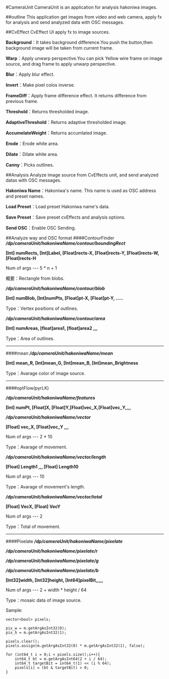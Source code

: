 #CameraUnit
CameraUnit is an application for analysis hakoniwa images.

##outline
This application get images from video and web camera, apply fx for analysis and send analyzed data with OSC messages.

##CvEffect
CvEffect UI apply fx to image sources.

**Background**：It takes background difference.You push the button,then background image will be taken from current frame.

**Warp**：Apply unwarp perspective.You can pick Yellow wire frame on image source, and drag frame to apply unwarp perspective.

**Blur**：Apply blur effect.

**Invert**：Make pixel colos inverse.

**FrameDiff**：Apply frame difference effect. It returns difference from previous frame.

**Threshold**：Returns thresholded image.

**AdaptiveThreshold**：Returns adaptive thresholded image.

**AccumelateWeight**：Returns accumlated image.

**Erode**：Erode white area.

**Dilate**：Dilate white area.

**Canny**：Picks outlines.


##Analysis
Analyze image source from CvEffects unit, and send analyzed datas with OSC messages.

**Hakoniwa Name**：Hakoniwa's name. This name is used as OSC address and preset names.

**Load Preset**：Load preset Hakoniwa name's data.

**Save Preset**：Save preset cvEffects and analysis options.

**Send OSC**：Enable OSC Sending.

##Analyze way and OSC format
####ContourFinder
***/dp/cameraUnit/hakoniwaName/contour/boundingRect***

**[Int] numRects, [Int]Label, [Float]rects-X, [Float]rects-Y, [Float]rects-W, [Float]rects-H**

Num of args --- 5 * n + 1

概要：Rectangle from blobs.

***/dp/cameraUnit/hakoniwaName/contour/blob***

**[Int] numBlob, [Int]numPts, [Float]pt-X, [Float]pt-Y, .....**

Type：Vertex positions of outlines.

***/dp/cameraUnit/hakoniwaName/contour/area***

**[Int] numAreas, [float]area1, [float]area2 ,,,**

Type：Area of outlines.

---
####mean
***/dp/cameraUnit/hakoniwaName/mean***

**[Int] mean_R, [Int]mean_G, [Int]mean_B, [Int]mean_Brightness**

Type：Avarage color of image source.

---
####optFlow(pyrLK)

***/dp/cameraUnit/hakoniwaName/features***

**[Int] numPt, [Float]X, [Float]Y,[Float]vec_X,[Float]vec_Y,,,,**

***/dp/cameraUnit/hakoniwaName/vector***

**[Float] vec_X, [Float]vec_Y ,,,**

Num of args --- 2 * 10

Type：Avarage of movement.

***/dp/cameraUnit/hakoniwaName/vector/length***

**[Float] Length1 ,,, [Float] Length10**

Num of args --- 10

Type：Avarage of movement's length.

***/dp/cameraUnit/hakoniwaName/vector/total***

**[Float] VecX, [Float] VecY**

Num of args --- 2

Type：Total of movement.

---
####Pixelate
***/dp/cameraUnit/hakoniwaName/pixelate***

***/dp/cameraUnit/hakoniwaName/pixelate/r***

***/dp/cameraUnit/hakoniwaName/pixelate/g***

***/dp/cameraUnit/hakoniwaName/pixelate/b***

**[Int32]width, [Int32]height, [Int64]pixelBit,,,,,**

Num of args --- 2 + width * height / 64

Type：mosaic data of image source.

Sample:

	vector<bool> pixels;

	pix_w = m.getArgAsInt32(0);
	pix_h = m.getArgAsInt32(1);

	pixels.clear();
	pixels.assign(m.getArgAsInt32(0) * m.getArgAsInt32(1), false);

	for (int64_t i = 0;i < pixels.size();i++){
		int64_t bt = m.getArgAsInt64(2 + i / 64);
		int64_t targetBit = int64_t(1) << (i % 64);
		pixels[i] = (bt & targetBit) > 0;
	}
